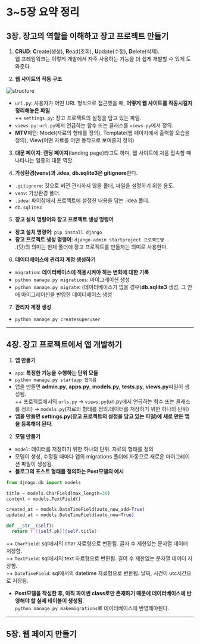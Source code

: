 # 3~5장 요약 정리

## 3장. 장고의 역할을 이해하고 장고 프로젝트 만들기

1. **CRUD**: **C**reate(생성), **R**ead(조회), **U**pdate(수정), **D**elete(삭제). <br>
웹 프레임워크는 이렇게 개발에서 자주 사용하는 기능을 더 쉽게 개발할 수 있게 도와준다.

2. **웹 사이트의 작동 구조**

![structure](https://user-images.githubusercontent.com/84573261/126514209-5142c17e-edef-459f-a40b-b7e8a8a0997d.jpg)

- `url.py`: 사용자가 어떤 URL 형식으로 접근했을 때, **어떻게 웹 사이트를 작동시킬지 정리해놓은 파일**<br>
++ `settings.py`: 장고 프로젝트의 설정을 담고 있는 파일.
- `views.py`: `url.py`에서 언급하는 함수 또는 클래스를 `views.py`에서 정의.
- **MTV**패턴: Model(자료의 형태를 정의), Template(웹 페이지에서 출력할 모습을 정의), View(어떤 자료를 어떤 동작으로 보여줄지 정의)

3. **대문 페이지**: **랜딩 페이지**(landing page)라고도 하며, 웹 사이트에 처음 접속할 때 나타나는 일종의 대문 역할.

4. **가상환경(venv)과 .idea, db.sqlite3은 gitignore**한다.

- `.gitignore`: 깃으로 버전 관리하지 않을 폴더, 파일을 설정하기 위한 용도.
- `venv`: 가상환경 폴더.
- `.idea`: 파이참에서 프로젝트에 설정한 내용을 담는 .idea 폴더.
- `db.sqlite3`

5. **장고 설치 명령어와 장고 프로젝트 생성 명령어**

- **장고 설치 명령어**:  `pip install django`
- **장고 프로젝트 생성 명령어**: `django-admin startproject 프로젝트명 .` <br>
.(닷)의 의미는 현재 폴더에 장고 프로젝트를 만들자는 의미로 사용한다.

6. **데이터베이스에 관리자 계정 생성하기**

- `migration`: **데이터베이스에 적용시켜야 하는 변화에 대한 기록**
- `python manage.py migrations`: 마이그레이션 생성
- `python manage.py migrate`: (데이터베이스가 없을 경우)**db.sqlite3** 생성, 그 안에 마이그레이션을 반영한 데이터베이스 생성

7. **관리자 계정 생성**

- `python manage.py createsuperuser`

---

## 4장. 장고 프로젝트에서 앱 개발하기

1. **앱 만들기**

- `app`: **특정한 기능을 수행하는 단위 모듈**
- `python manage.py startapp 앱이름`
- 앱을 만들면 **admin.py**, **apps.py**, **models.py**, **tests.py**, **views.py**파일이 생성됨.<br>
++ 프로젝트에서의 `urls.py` -> `views.py`(url.py에서 언급하는 함수 또는 클래스를 정의) -> `models.py`(자료의 형태를 정의.데이터를 저장하기 위한 하나의 단위)<br>
- **앱을 만들면 settings.py(장고 프로젝트의 설정을 담고 있는 파일)에 새로 만든 앱을 등록해야 된다.** 

2. **모델 만들기**

- `model`: 데이터를 저장하기 위한 하나의 단위. 자료의 형태를 정의
- 모델이 생성, 수정될 때마다 앱의 migrations 폴더에 자동으로 새로운 마이그레이션 파일이 생성됨. 
- **블로그의 포스트 형태를 정의하는 Post모델의 예시**

```Python
from djnago.db import models

title = models.CharField(max_length=30)
content = models.TextField()

created_at = models.DateTimeField(auto_now_add=True)
updated_at = models.DateTimeField(auto_now=True)

def __str__(self):
  return f'[{self.pk}]{self.title}'
```

++ `CharField`: sql에서의 char 자료형으로 변환됨. 글자 수 제한있는 문자열 데이터 저장함.<br>
++ `TextField`: sql에서의 text 자료형으로 변환됨. 길이 수 제한없는 문자열 데이터 저장함.<br>
++ `DateTimeField`: sql에서의 datetime 자료형으로 변환됨. 날짜, 시간이 utc시간으로 저장됨.<br>

- **Post모델을 작성한 후, 아직 파이썬 class로만 존재하기 때문에 데이터베이스에 반영해야 할 실제 테이블이 생성됨.**<br>
`python manage.py makemigrations`로 데이터베이스에 반영해야된다.

---

## 5장. 웹 페이지 만들기

